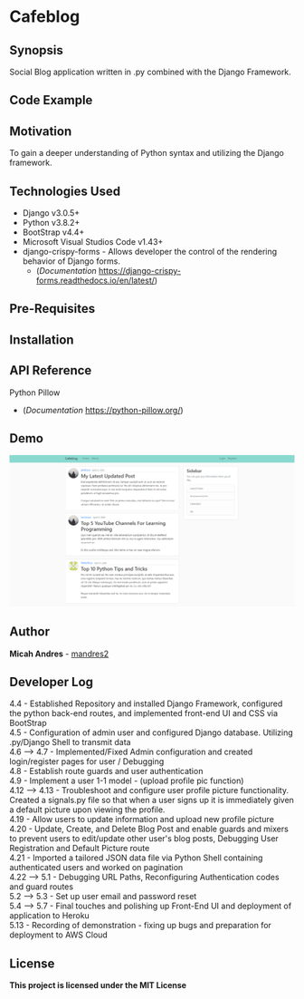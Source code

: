 # Cafeblog

## Synopsis

Social Blog application written in .py combined with the Django Framework.

## Code Example


## Motivation

To gain a deeper understanding of Python syntax and utilizing the Django framework.


## Technologies Used
* Django v3.0.5+
* Python v3.8.2+
* BootStrap v4.4+
* Microsoft Visual Studios Code v1.43+
* django-crispy-forms - Allows developer the control of the rendering behavior of Django forms.
  * (*Documentation* https://django-crispy-forms.readthedocs.io/en/latest/)

## Pre-Requisites


## Installation



## API Reference
Python Pillow
   * (*Documentation* https://python-pillow.org/)

## Demo

![alt text](https://github.com/mandres2/Cafeblog/blob/master/img/demo.gif?raw=true)


## Author

**Micah Andres** - [mandres2](https://github.com/mandres2)

## Developer Log

4.4 - Established Repository and installed Django Framework, configured the python back-end routes, and implemented front-end UI and CSS via BootStrap
<br>
4.5 - Configuration of admin user and configured Django database. Utilizing .py/Django Shell to transmit data
<br>
4.6 --> 4.7 - Implemented/Fixed Admin configuration and created login/register pages for user / Debugging
<br>
4.8 - Establish route guards and user authentication
<br>
4.9 - Implement a user 1-1 model - (upload profile pic function)
<br>
4.12 --> 4.13 - Troubleshoot and configure user profile picture functionality. Created a signals.py file so that when a user signs up it is immediately given a default picture upon viewing the profile.
<br>
4.19 - Allow users to update information and upload new profile picture
<br>
4.20 - Update, Create, and Delete Blog Post and enable guards and mixers to prevent users to edit/update other user's blog posts, Debugging User Registration and Default Picture route
<br>
4.21 - Imported a tailored JSON data file via Python Shell containing authenticated users and worked on pagination
<br>
4.22 --> 5.1 - Debugging URL Paths, Reconfiguring Authentication codes and guard routes
<br>
5.2 --> 5.3 - Set up user email and password reset
<br>
5.4 --> 5.7 - Final touches and polishing up Front-End UI and deployment of application to Heroku
<br>
5.13 - Recording of demonstration - fixing up bugs and preparation for deployment to AWS Cloud
<br>

## License

**This project is licensed under the MIT License**
